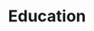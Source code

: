 ---
layout: research_pillar
title: Education
description: Teaching, supervising, and developing educational tools
tag: education
---
